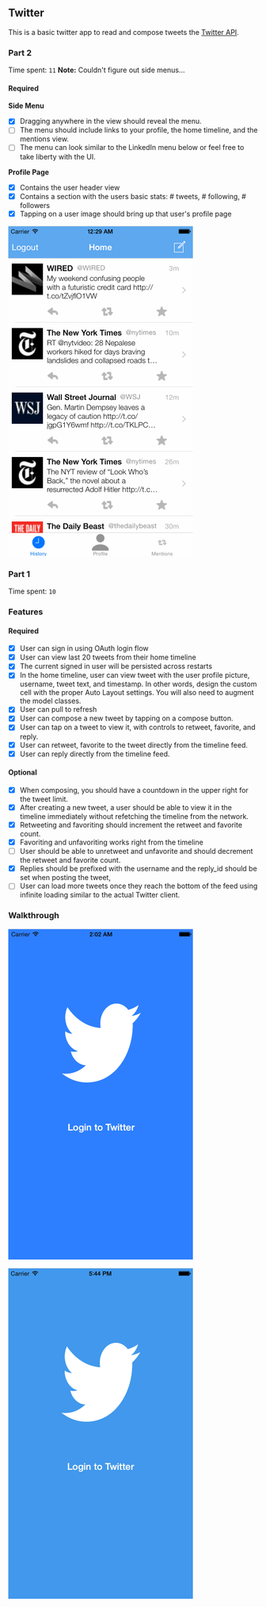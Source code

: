 ## Twitter

This is a basic twitter app to read and compose tweets the [Twitter API](https://apps.twitter.com/).

### Part 2
Time spent: `11`
**Note:** Couldn't figure out side menus...

#### Required

**Side Menu**
- [x] Dragging anywhere in the view should reveal the menu.
- [ ] The menu should include links to your profile, the home timeline, and the mentions view.
- [ ] The menu can look similar to the LinkedIn menu below or feel free to take liberty with the UI.

**Profile Page**
- [x] Contains the user header view
- [x] Contains a section with the users basic stats: # tweets, # following, # followers
- [x] Tapping on a user image should bring up that user's profile page

![Video Walkthrough](demo3.gif)

### Part 1
Time spent: `10`

### Features

#### Required

- [x] User can sign in using OAuth login flow
- [x] User can view last 20 tweets from their home timeline
- [x] The current signed in user will be persisted across restarts
- [x] In the home timeline, user can view tweet with the user profile picture, username, tweet text, and timestamp.  In other words, design the custom cell with the proper Auto Layout settings.  You will also need to augment the model classes.
- [x] User can pull to refresh
- [x] User can compose a new tweet by tapping on a compose button.
- [x] User can tap on a tweet to view it, with controls to retweet, favorite, and reply.
- [x] User can retweet, favorite to the tweet directly from the timeline feed.
- [x] User can reply directly from the timeline feed.

#### Optional

- [x] When composing, you should have a countdown in the upper right for the tweet limit.
- [x] After creating a new tweet, a user should be able to view it in the timeline immediately without refetching the timeline from the network.
- [x] Retweeting and favoriting should increment the retweet and favorite count.
- [x] Favoriting and unfavoriting works right from the timeline
- [ ] User should be able to unretweet and unfavorite and should decrement the retweet and favorite count.
- [x] Replies should be prefixed with the username and the reply_id should be set when posting the tweet,
- [ ] User can load more tweets once they reach the bottom of the feed using infinite loading similar to the actual Twitter client.

### Walkthrough

![Video Walkthrough](demo.gif)

![Video Walkthrough](demo2.gif)
